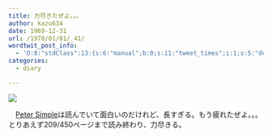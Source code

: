 ```yaml
---
title: 力尽きたぜよ。。。
author: kazu634
date: 1969-12-31
url: /1970/01/01/_41/
wordtwit_post_info:
  - 'O:8:"stdClass":13:{s:6:"manual";b:0;s:11:"tweet_times";i:1;s:5:"delay";i:0;s:7:"enabled";i:1;s:10:"separation";s:2:"60";s:7:"version";s:3:"3.7";s:14:"tweet_template";b:0;s:6:"status";i:2;s:6:"result";a:0:{}s:13:"tweet_counter";i:2;s:13:"tweet_log_ids";a:1:{i:0;i:3375;}s:9:"hash_tags";a:0:{}s:8:"accounts";a:1:{i:0;s:7:"kazu634";}}'
categories:
  - diary

---
```

<div class="section">
<p>
<center>
</center>
</p>
  
<p>
<a href="http://flickr.com/photos/35521202@N00/250018925/" onclick="__gaTracker('send', 'event', 'outbound-article', 'http://flickr.com/photos/35521202@N00/250018925/', '');" title="Sailing Ship ´The Alexander von Humboldt´ leaving Waterford, Ireland"><img src="http://farm1.static.flickr.com/89/250018925_cbe77ea68d_m.jpg" /></a>
</p></p> 
  
<p>
    　<a href="http://d.hatena.ne.jp/asin/1406556602" onclick="__gaTracker('send', 'event', 'outbound-article', 'http://d.hatena.ne.jp/asin/1406556602', 'Peter Simple');">Peter Simple</a>は読んでいて面白いのだけれど、長すぎる。もう疲れたぜよ。。。とりあえず209/450ページまで読み終わり、力尽きる。
</p>
</div>